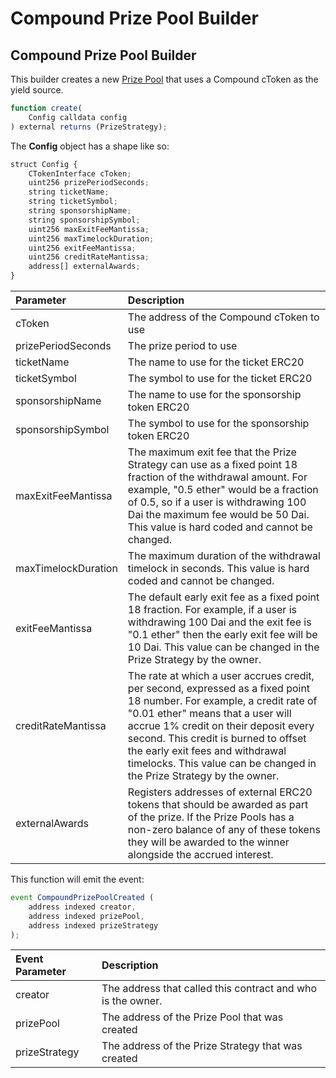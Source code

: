 # Compound Prize Pool Builder

## Compound Prize Pool Builder

This builder creates a new [Prize Pool](../prize-pool.md) that uses a Compound cToken as the yield source.

```javascript
function create(
    Config calldata config
) external returns (PrizeStrategy);
```

The **Config** object has a shape like so:

```javascript
struct Config {
    CTokenInterface cToken;
    uint256 prizePeriodSeconds;
    string ticketName;
    string ticketSymbol;
    string sponsorshipName;
    string sponsorshipSymbol;
    uint256 maxExitFeeMantissa;
    uint256 maxTimelockDuration;
    uint256 exitFeeMantissa;
    uint256 creditRateMantissa;
    address[] externalAwards;
}
```

| Parameter | Description |
| :--- | :--- |
| cToken | The address of the Compound cToken to use |
| prizePeriodSeconds | The prize period to use |
| ticketName | The name to use for the ticket ERC20 |
| ticketSymbol | The symbol to use for the ticket ERC20 |
| sponsorshipName | The name to use for the sponsorship token ERC20 |
| sponsorshipSymbol | The symbol to use for the sponsorship token ERC20 |
| maxExitFeeMantissa | The maximum exit fee that the Prize Strategy can use as a fixed point 18 fraction of the withdrawal amount.  For example, "0.5 ether" would be a fraction of 0.5, so if a user is withdrawing 100 Dai the maximum fee would be 50 Dai.  This value is hard coded and cannot be changed. |
| maxTimelockDuration | The maximum duration of the withdrawal timelock in seconds.  This value is hard coded and cannot be changed. |
| exitFeeMantissa | The default early exit fee as a fixed point 18 fraction.  For example, if a user is withdrawing 100 Dai and the exit fee is "0.1 ether" then the early exit fee will be 10 Dai.  This value can be changed in the Prize Strategy by the owner. |
| creditRateMantissa | The rate at which a user accrues credit, per second, expressed as a fixed point 18 number.  For example, a credit rate of "0.01 ether" means that a user will accrue 1% credit on their deposit every second.  This credit is burned to offset the early exit fees and withdrawal timelocks.  This value can be changed in the Prize Strategy by the owner. |
| externalAwards | Registers addresses of external ERC20 tokens that should be awarded as part of the prize.  If the Prize Pools has a non-zero balance of any of these tokens they will be awarded to the winner alongside the accrued interest. |

This function will emit the event:

```javascript
event CompoundPrizePoolCreated (
    address indexed creator,
    address indexed prizePool,
    address indexed prizeStrategy
);
```

| Event Parameter | Description |
| :--- | :--- |
| creator | The address that called this contract and who is the owner. |
| prizePool | The address of the Prize Pool that was created |
| prizeStrategy | The address of the Prize Strategy that was created |

